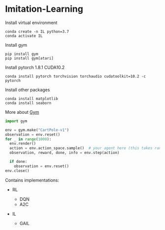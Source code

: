 # Imitation-Learning

Install virtual environment

```
conda create -n IL python=3.7
conda activate IL
```

Install gym

```
pip install gym
pip install gym[atari]
```

Install pytorch 1.8.1 CUDA10.2

```
conda install pytorch torchvision torchaudio cudatoolkit=10.2 -c pytorch
```

Install other packages

```
conda install matplotlib
conda install seaborn
```

More about [Gym](https://gym.openai.com/)

```python
import gym

env = gym.make("CartPole-v1")
observation = env.reset()
for _ in range(1000):
  env.render()
  action = env.action_space.sample()  # your agent here (this takes random actions)
  observation, reward, done, info = env.step(action)

  if done:
    observation = env.reset()
env.close()
```

Contains implementations:

* RL
  * DQN
  * A2C

* IL
  * GAIL
    
